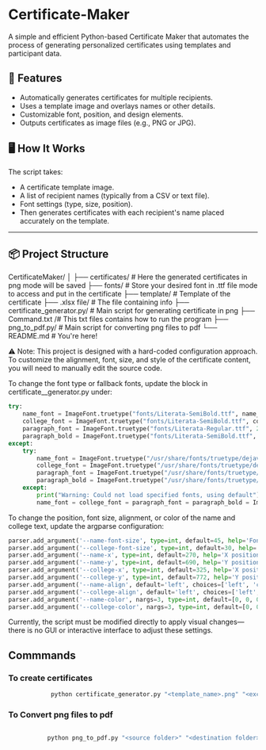 # Certificate-Maker

A simple and efficient Python-based Certificate Maker that automates the process of generating personalized certificates using templates and participant data.

## 🚀 Features

- Automatically generates certificates for multiple recipients.
- Uses a template image and overlays names or other details.
- Customizable font, position, and design elements.
- Outputs certificates as image files (e.g., PNG or JPG).

## 🖥️ How It Works

The script takes:
- A certificate template image.
- A list of recipient names (typically from a CSV or text file).
- Font settings (type, size, position).
- Then generates certificates with each recipient's name placed accurately on the template.

---

## 📦 Project Structure

CertificateMaker/
│
├── certificates/ # Here the generated certificates in png mode will be saved
├── fonts/ # Store your desired font in .ttf file mode to access and put in the certificate
├── template/ # Template of the certificate
├── .xlsx file/ # The file containing info
├── certificate_generator.py/ # Main script for generating certificate in png 
├── Command.txt /# This txt files contains how to run the program 
├── png_to_pdf.py/ # Main script for converting png files to pdf
└── README.md # You're here!


⚠️ Note: This project is designed with a hard-coded configuration approach. To customize the alignment, font, size, and style of the certificate content, you will need to manually edit the source code.

To change the font type or fallback fonts, update the block in certificate__generator.py under:

```python
try:
    name_font = ImageFont.truetype("fonts/Literata-SemiBold.ttf", name_font_size)
    college_font = ImageFont.truetype("fonts/Literata-SemiBold.ttf", college_font_size)
    paragraph_font = ImageFont.truetype("fonts/Literata-Regular.ttf", 24)
    paragraph_bold = ImageFont.truetype("fonts/Literata-SemiBold.ttf", 24)
except:
    try:
        name_font = ImageFont.truetype("/usr/share/fonts/truetype/dejavu/DejaVuSans-Bold.ttf", name_font_size)
        college_font = ImageFont.truetype("/usr/share/fonts/truetype/dejavu/DejaVuSans-Bold.ttf", college_font_size)
        paragraph_font = ImageFont.truetype("/usr/share/fonts/truetype/dejavu/DejaVuSans.ttf", 24)
        paragraph_bold = ImageFont.truetype("/usr/share/fonts/truetype/dejavu/DejaVuSans-Bold.ttf", 24)
    except:
        print("Warning: Could not load specified fonts, using default")
        name_font = college_font = paragraph_font = paragraph_bold = ImageFont.load_default()
```

To change the position, font size, alignment, or color of the name and college text, update the argparse configuration:

 ```python
parser.add_argument('--name-font-size', type=int, default=45, help='Font size for name text')
parser.add_argument('--college-font-size', type=int, default=30, help='Font size for college text')
parser.add_argument('--name-x', type=int, default=270, help='X position for name text')
parser.add_argument('--name-y', type=int, default=690, help='Y position for name text')
parser.add_argument('--college-x', type=int, default=325, help='X position for college text')
parser.add_argument('--college-y', type=int, default=772, help='Y position for college text')
parser.add_argument('--name-align', default='left', choices=['left', 'center', 'right'], help='Alignment for name')
parser.add_argument('--college-align', default='left', choices=['left', 'center', 'right'], help='Alignment for college')
parser.add_argument('--name-color', nargs=3, type=int, default=[0, 0, 0], metavar=('R', 'G', 'B'), help='RGB color for name text')
parser.add_argument('--college-color', nargs=3, type=int, default=[0, 0, 0], metavar=('R', 'G', 'B'), help='RGB color for college text')
 ```

Currently, the script must be modified directly to apply visual changes—there is no GUI or interactive interface to adjust these settings.


## Commmands
### To create certificates
```bash
            python certificate_generator.py "<template_name>.png" "<excel_name>.xlsx"
```


           
### To Convert png files to pdf
```bash

           python png_to_pdf.py "<source folder>" "<destination folder>"
```
